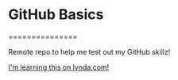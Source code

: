 # GitHub Basics
===============

Remote repo to help me test out my GitHub skillz!

[I'm learning this on lynda.com!](https://www.lynda.com)
